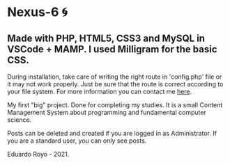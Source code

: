 # Nexus-6 🌀

<h2>Made with PHP, HTML5, CSS3 and MySQL in VSCode + MAMP. I used Milligram for the basic CSS.</h2>

During installation, take care of writing the right route in 'config.php' file or it may not work properly. Just be sure 
that the route is correct according to your file system. For more information you can contact me <a href= "mailto:eduardoroyodam@gmail.com">here</a>.

My first "big" project. Done for completing my studies. It is a small Content Management System about programming and fundamental computer science.

Posts can be deleted and created if you are logged in as Administrator. If you are a standard user, you can only see posts.

Eduardo Royo - 2021.
